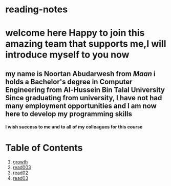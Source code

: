# reading-notes
  # welcome here Happy to join this amazing team that supports me,I will introduce myself to you now 
  ## my name is Noortan Abudarwesh from *Maan* i holds a Bachelor's degree in Computer Engineering from Al-Hussein Bin Talal University Since graduating from university, I have not had many employment opportunities and I am now here to develop my programming skills
  #### **I wish success to me and to all of my colleagues for this course**

  # Table of Contents
1. [growth](https://github.com/noortan/reading-notes/blob/main/growth.md)
2. [read003](https://github.com/noortan/reading-notes/blob/main/read003.md)
3. [read02](https://github.com/noortan/reading-notes/blob/main/read02.md)
4. [read03](https://github.com/noortan/reading-notes/blob/main/read03.md)


